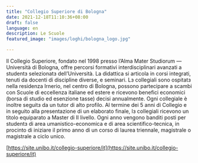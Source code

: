 ```yaml
---
title: "Collegio Superiore di Bologna"
date: 2021-12-18T11:10:36+08:00
draft: false
language: en
description: Le Scuole
featured_image: "images/loghi/bologna_logo.jpg"

---
```


Il Collegio Superiore, fondato nel 1998 presso l’Alma Mater Studiorum — Università di Bologna, offre percorsi formativi interdisciplinari avanzati a studentɜ selezionatɜ dell’Università.
La didattica si articola in corsi integrati, tenuti da docenti di discipline diverse, e seminari. Lɜ collegiali sono ospitatɜ nella residenza Irnerio, nel centro di Bologna, possono partecipare a scambi con Scuole di eccellenza italiane ed estere e ricevono benefici economici (borsa di studio ed esenzione tasse) decisi annualmente. Ogni collegiale è inoltre seguitɜ da un tutor di alto profilo. Al termine dei 5 anni di Collegio e in seguito alla presentazione di un elaborato finale, lɜ collegiali ricevono un titolo equiparato a Master di II livello.
Ogni anno vengono banditi posti per studentɜ di area umanistico-economica e di area scientifico-tecnica, in procinto di iniziare il primo anno di un corso di laurea triennale, magistrale o magistrale a ciclo unico.

[https://site.unibo.it/collegio-superiore/it](https://site.unibo.it/collegio-superiore/it)